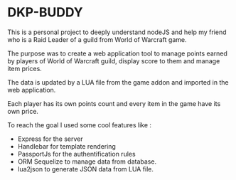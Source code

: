 # DKP-BUDDY

This is a personal project to deeply understand nodeJS and help my friend who is a Raid Leader of a guild from World of Warcraft game.

The purpose was to create a web application tool to manage points earned by players of World of Warcraft guild, display score to them and manage item prices.

The data is updated by a LUA file from the game addon and imported in the web application.

Each player has its own points count and every item in the game have its own price.

To reach the goal I used some cool features like :

- Express for the server
- Handlebar for template rendering
- PassportJs for the authentification rules
- ORM Sequelize to manage data from database.
- lua2json to generate JSON data from LUA file.